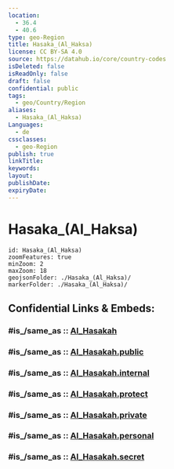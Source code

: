 ```yaml
---
location:
  - 36.4
  - 40.6
type: geo-Region
title: Hasaka_(Al_Haksa)
license: CC BY-SA 4.0
source: https://datahub.io/core/country-codes
isDeleted: false
isReadOnly: false
draft: false
confidential: public
tags:
  - geo/Country/Region
aliases:
  - Hasaka_(Al_Haksa)
Languages:
  - de
cssclasses:
  - geo-Region
publish: true
linkTitle:
keywords:
layout:
publishDate:
expiryDate:
---
```


# Hasaka_(Al_Haksa)

```leaflet
id: Hasaka_(Al_Haksa)
zoomFeatures: true 
minZoom: 2 
maxZoom: 18
geojsonFolder: ./Hasaka_(Al_Haksa)/
markerFolder: ./Hasaka_(Al_Haksa)/
```


## Confidential Links & Embeds: 

### #is_/same_as :: [Al_Hasakah](/_Standards/Earth/Continent/Asia/Asia~West/Syria/Governorates~Syria/Al_Hasakah.md) 

### #is_/same_as :: [Al_Hasakah.public](/_public/Earth/Continent/Asia/Asia~West/Syria/Governorates~Syria/Al_Hasakah.public.md) 

### #is_/same_as :: [Al_Hasakah.internal](/_internal/Earth/Continent/Asia/Asia~West/Syria/Governorates~Syria/Al_Hasakah.internal.md) 

### #is_/same_as :: [Al_Hasakah.protect](/_protect/Earth/Continent/Asia/Asia~West/Syria/Governorates~Syria/Al_Hasakah.protect.md) 

### #is_/same_as :: [Al_Hasakah.private](/_private/Earth/Continent/Asia/Asia~West/Syria/Governorates~Syria/Al_Hasakah.private.md) 

### #is_/same_as :: [Al_Hasakah.personal](/_personal/Earth/Continent/Asia/Asia~West/Syria/Governorates~Syria/Al_Hasakah.personal.md) 

### #is_/same_as :: [Al_Hasakah.secret](/_secret/Earth/Continent/Asia/Asia~West/Syria/Governorates~Syria/Al_Hasakah.secret.md)

